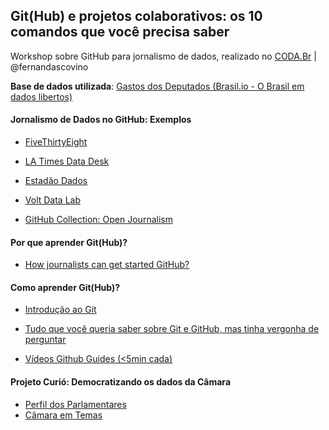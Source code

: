 ## Git(Hub) e projetos colaborativos: os 10 comandos que você precisa saber 

Workshop sobre GitHub para jornalismo de dados, realizado no [CODA.Br](https://coda.escoladedados.org) | @fernandascovino

**Base de dados utilizada**: [Gastos dos Deputados (Brasil.io - O Brasil em dados libertos)](https://brasil.io/dataset/gastos-deputados/cota_parlamentar?search=&numano=2018&nummes=&datemissao=&txnomeparlamentar=&sgpartido=&sguf=RJ&txtdescricao=&txtcnpjcpf=&txtfornecedor=&vlrliquido=)

#### Jornalismo de Dados no GitHub: Exemplos 

+ [FiveThirtyEight](https://github.com/fivethirtyeight/data)

+ [LA Times Data Desk](https://github.com/datadesk) 

+ [Estadão Dados](https://github.com/estadaoDados) 

+ [Volt Data Lab](https://github.com/voltdatalab) 

+ [GitHub Collection: Open Journalism](https://github.com/collections/open-journalism) 

#### Por que aprender Git(Hub)? 

+ [How journalists can get started GitHub?](https://ijnet.org/en/story/how-journalists-can-get-started-github)

#### Como aprender Git(Hub)? 

+ [Introdução ao Git](https://www.dadosaleatorios.com.br/post/introdu%C3%A7%C3%A3o-ao-git/) 

+ [Tudo que você queria saber sobre Git e GitHub, mas tinha vergonha de perguntar](https://tableless.com.br/tudo-que-voce-queria-saber-sobre-git-e-github-mas-tinha-vergonha-de-perguntar/) 

+ [Vídeos Github Guides (<5min cada)](https://www.youtube.com/githubguides) 

#### Projeto Curió: Democratizando os dados da Câmara

+ [Perfil dos Parlamentares](http://35.192.83.177:5001/)
+ [Câmara em Temas](http://35.192.83.177:5000/)
